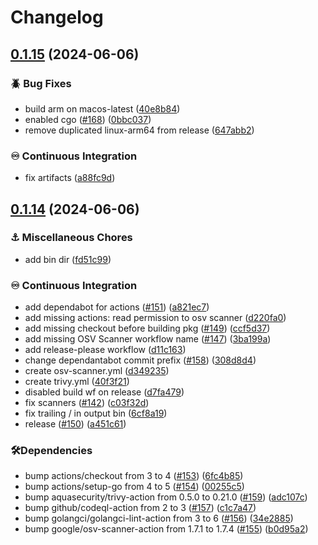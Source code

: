 # Changelog

## [0.1.15](https://github.com/prgres/clickup-tui/compare/v0.1.14...v0.1.15) (2024-06-06)


### 🪲 Bug Fixes

* build arm on macos-latest ([40e8b84](https://github.com/prgres/clickup-tui/commit/40e8b84b697644af29ba76820614a63ace88f9b3))
* enabled cgo ([#168](https://github.com/prgres/clickup-tui/issues/168)) ([0bbc037](https://github.com/prgres/clickup-tui/commit/0bbc037c982a98a5caf5ae5b48c7520e4e3def40))
* remove duplicated linux-arm64 from release ([647abb2](https://github.com/prgres/clickup-tui/commit/647abb2ce29dff9df591feb4459cca631a036e65))


### ♾️ Continuous Integration

* fix artifacts ([a88fc9d](https://github.com/prgres/clickup-tui/commit/a88fc9dd0ca74f95877d0f2d6559073be86a4f5b))

## [0.1.14](https://github.com/prgres/clickup-tui/compare/0.1.13...v0.1.14) (2024-06-06)


### ⚓ Miscellaneous Chores

* add bin dir ([fd51c99](https://github.com/prgres/clickup-tui/commit/fd51c990ea5b75f41722600ab26230716af57824))


### ♾️ Continuous Integration

* add dependabot for actions ([#151](https://github.com/prgres/clickup-tui/issues/151)) ([a821ec7](https://github.com/prgres/clickup-tui/commit/a821ec757a5dd7875ed605aa4f48e59a16449551))
* add missing actions: read permission to osv scanner ([d220fa0](https://github.com/prgres/clickup-tui/commit/d220fa03c9ec34ea73318246449a1d1d02d45689))
* add missing checkout before building pkg ([#149](https://github.com/prgres/clickup-tui/issues/149)) ([ccf5d37](https://github.com/prgres/clickup-tui/commit/ccf5d37317bf7ffaeb5ac460c83cbed75d5be51a))
* add missing OSV Scanner workflow name ([#147](https://github.com/prgres/clickup-tui/issues/147)) ([3ba199a](https://github.com/prgres/clickup-tui/commit/3ba199aa912e81d59fe2ad22272a84b1fbcd63e5))
* add release-please workflow ([d11c163](https://github.com/prgres/clickup-tui/commit/d11c163e42835789ac965dc83629e626749f0c2d))
* change dependantabot commit prefix ([#158](https://github.com/prgres/clickup-tui/issues/158)) ([308d8d4](https://github.com/prgres/clickup-tui/commit/308d8d48eb04adcb01a94ed680778a743328f769))
* create osv-scanner.yml ([d349235](https://github.com/prgres/clickup-tui/commit/d3492356cc91cbebe0c8dc1de4993395d3e9a39a))
* create trivy.yml ([40f3f21](https://github.com/prgres/clickup-tui/commit/40f3f21f3271b56fdc652f0cb99ad393cc088a66))
* disabled build wf on release ([d7fa479](https://github.com/prgres/clickup-tui/commit/d7fa4795583e22d265b38295fc966e6369d4f9d6))
* fix scanners ([#142](https://github.com/prgres/clickup-tui/issues/142)) ([c03f32d](https://github.com/prgres/clickup-tui/commit/c03f32d799d9ef44dc6de95f983015483bb6f9cd))
* fix trailing / in output bin ([6cf8a19](https://github.com/prgres/clickup-tui/commit/6cf8a19a06e0742cb667c2e0eef4b67c33db2e3e))
* release ([#150](https://github.com/prgres/clickup-tui/issues/150)) ([a451c61](https://github.com/prgres/clickup-tui/commit/a451c6113b1dafd2f3e15a3b4432c1fb1b1cbac7))


### 🛠️Dependencies

* bump actions/checkout from 3 to 4 ([#153](https://github.com/prgres/clickup-tui/issues/153)) ([6fc4b85](https://github.com/prgres/clickup-tui/commit/6fc4b8578e555179dacc8374d8f968f73ee65163))
* bump actions/setup-go from 4 to 5 ([#154](https://github.com/prgres/clickup-tui/issues/154)) ([00255c5](https://github.com/prgres/clickup-tui/commit/00255c5a69c516039ef839dba43a6213b549ffb1))
* bump aquasecurity/trivy-action from 0.5.0 to 0.21.0 ([#159](https://github.com/prgres/clickup-tui/issues/159)) ([adc107c](https://github.com/prgres/clickup-tui/commit/adc107ce347a5e94811b81b1411fa7fd1940846f))
* bump github/codeql-action from 2 to 3 ([#157](https://github.com/prgres/clickup-tui/issues/157)) ([c1c7a47](https://github.com/prgres/clickup-tui/commit/c1c7a477ddd5b22b96b8e20ba0c5fab54e76d211))
* bump golangci/golangci-lint-action from 3 to 6 ([#156](https://github.com/prgres/clickup-tui/issues/156)) ([34e2885](https://github.com/prgres/clickup-tui/commit/34e28853c618380fae8b07b9d97c38daa3f66d71))
* bump google/osv-scanner-action from 1.7.1 to 1.7.4 ([#155](https://github.com/prgres/clickup-tui/issues/155)) ([b0d95a2](https://github.com/prgres/clickup-tui/commit/b0d95a2baeb3f49f0065b801985725ee477b9d91))

